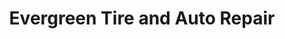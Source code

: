 ---
title: "Evergreen Tire and Auto Repair"
url: /pullman/evergreen-tire-and-auto-repair/
shop: Autowerkstatt
---